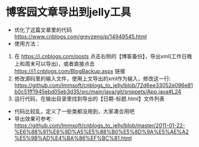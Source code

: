 # 博客园文章导出到jelly工具

- 优化了这篇文章里的代码 https://www.cnblogs.com/greyzeng/p/14949545.html
- 使用方法：

1. 在 https://i.cnblogs.com/posts 点击右侧的【博客备份】，导出xml(工作日晚上和周末可以导出)，或者直接点击 https://i1.cnblogs.com/BlogBackup.aspx 链接
2. 修改源码里的输入文件，使用上文导出的xml作为输入，修改这一行: https://github.com/lmmsoft/cnblogs_to_jelly/blob/72d6ee33052e096e81b0c51ff1945ebd05eb3d35/src/main/java/git/snippets/App.java#L24
3. 运行代码，在输出目录里找到导出的【日期-标题.html】文件列表

- 代码比较乱，定义了一些类都没用到，大家凑合用吧
- 导出效果可参考: https://github.com/lmmsoft/cnblogs_to_jelly/blob/master/2011-01-22-%E6%88%91%E6%9D%A5%E5%88%B0%E5%8D%9A%E5%AE%A2%E5%9B%AD%E4%BA%86%EF%BC%81.html
